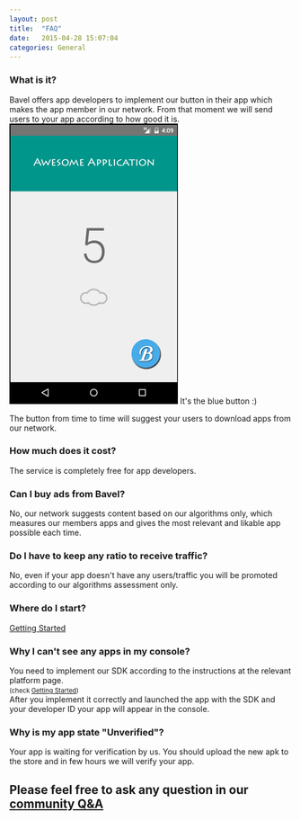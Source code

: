 ```yaml
---
layout: post
title:  "FAQ"
date:   2015-04-28 15:07:04
categories: General
---
```

### What is it?
Bavel offers app developers to implement our button in their app which makes the app member in our network.
From that moment we will send users to your app according to how good it is.<br>
![Exmaple_app](/images/android_mock.gif)
It's the blue button :)

The button from time to time will suggest your users to download apps from our network.

### How much does it cost?
The service is completely free for app developers.

### Can I buy ads from Bavel?
No, our network suggests content based on our algorithms only, which measures our members apps and gives the most relevant and likable app possible each time.

### Do I have to keep any ratio to receive traffic?
No, even if your app doesn't have any users/traffic you will be promoted according to our algorithms assessment only.

### Where do I start? <br>
[Getting Started](/getting-started)

### Why I can't see any apps in my console?
You need to implement our SDK according to the instructions at the relevant platform page.<br>
<span style="font-size:0.8em">(check [Getting Started](/getting-started))</span> <br>
After you implement it correctly and launched the app with the SDK and your developer ID your app will appear in the console.

### Why is my app state "Unverified"?
Your app is waiting for verification by us. You should upload the new apk to the store and in few hours we will verify your app.

## Please feel free to ask any question in our [community Q&A](https://groups.google.com/forum/#!forum/bavel-support)
